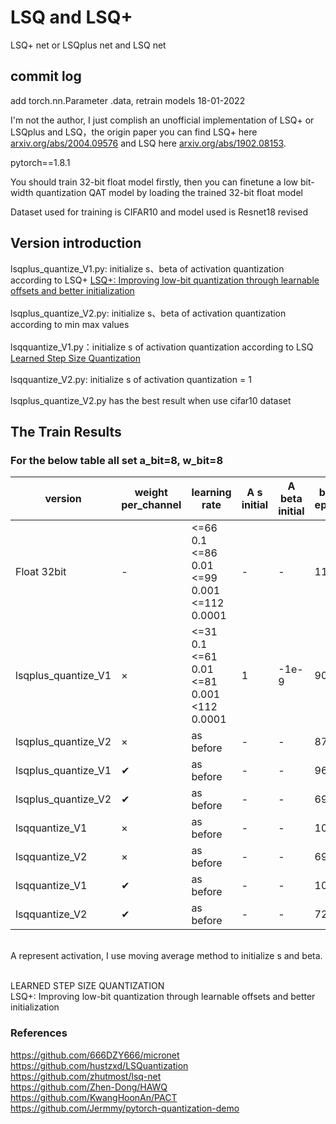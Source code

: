 # LSQ and LSQ+<br>
LSQ+ net or LSQplus net and LSQ net <br>

## commit log<br>
add torch.nn.Parameter .data, retrain models 18-01-2022<br>

I'm not the author, I just complish an unofficial implementation of LSQ+ or LSQplus and LSQ，the origin paper you can find LSQ+ here [arxiv.org/abs/2004.09576](https://arxiv.org/abs/2004.09576) and LSQ here [arxiv.org/abs/1902.08153](https://arxiv.org/abs/1902.08153).<br>

pytorch==1.8.1<br>

You should train 32-bit float model firstly, then you can finetune a low bit-width quantization QAT model by loading the trained 32-bit float model<br>

Dataset used for training is CIFAR10 and model used is Resnet18 revised<br>

## Version introduction
lsqplus_quantize_V1.py: initialize s、beta of activation quantization according to LSQ+ [LSQ+: Improving low-bit quantization through learnable offsets and better initialization](https://arxiv.org/abs/2004.09576)<br><br>
lsqplus_quantize_V2.py: initialize s、beta of activation quantization according to min max values<br><br>
lsqquantize_V1.py：initialize s of activation quantization according to LSQ [Learned Step Size Quantization](https://arxiv.org/abs/1902.08153)<br><br>
lsqquantize_V2.py: initialize s of activation quantization = 1<br><br>
lsqplus_quantize_V2.py has the best result when use cifar10 dataset<br>

## The Train Results 
### For the below table all set a_bit=8, w_bit=8
| version | weight per_channel | learning rate | A s initial | A beta initial | best epoch | Accuracy | models
| ------ | --------- | ------ | ------ | ------ | ------ | ------ | ------ |
| Float 32bit | - | <=66 0.1<br><=86 0.01<br><=99 0.001<br><=112 0.0001 | - | - | 112 | 92.6 | [download](https://share.weiyun.com/g7P6cL23) |
| lsqplus_quantize_V1 | × | <=31 0.1<br><=61 0.01<br><=81 0.001<br><112 0.0001 | 1 | -1e-9 | 90 | 90.3 | [download](https://share.weiyun.com/Cny7NNZn) |
| lsqplus_quantize_V2 | × | as before | - | - | 87 | 92.8 | [download](https://share.weiyun.com/B228P2ha) |
| lsqplus_quantize_V1 | ✔ | as before | - | - | 96 | 91.19  | [download](https://share.weiyun.com/Amgi2b6Q) |
| lsqplus_quantize_V2 | ✔ | as before | - | - | 69 | 92.8 | [download](https://share.weiyun.com/XHy57hmw) |
| lsqquantize_V1 | × | as before | - | - | 102 | 91.89 | [download](https://share.weiyun.com/Rpsevh5f) |
| lsqquantize_V2 | × | as before | - | - | 69 | 91.82 | [download](https://share.weiyun.com/xOQLjvTK) |
| lsqquantize_V1 | ✔ | as before | - | - | 108 | 91.29 | [download](https://share.weiyun.com/xkL9JBir) |
| lsqquantize_V2 | ✔ | as before | - | - | 72 | 91.72 | [download](https://share.weiyun.com/eQZbF3z3) |
<br>
A represent activation, I use moving average method to initialize s and beta.<br><br>

LEARNED STEP SIZE QUANTIZATION<br>
LSQ+: Improving low-bit quantization through learnable offsets and better initialization<br>

### References<br>
https://github.com/666DZY666/micronet<br>
https://github.com/hustzxd/LSQuantization<br>
https://github.com/zhutmost/lsq-net<br>
https://github.com/Zhen-Dong/HAWQ<br>
https://github.com/KwangHoonAn/PACT<br>
https://github.com/Jermmy/pytorch-quantization-demo<br>
